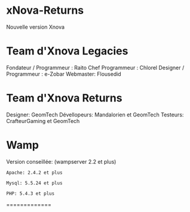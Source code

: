xNova-Returns
=============

Nouvelle version Xnova

Team d'Xnova Legacies
=============
   Fondateur / Programmeur : Raito
   Chef Programmeur : Chlorel
   Designer / Programmeur : e-Zobar
   Webmaster: Flousedid

Team d'Xnova Returns
=============
  Designer: GeomTech
  Dévellopeurs: Mandalorien et GeomTech
  Testeurs: CrafteurGaming et GeomTech

Wamp
=============

Version conseillée: (wampserver 2.2 et plus)

    Apache: 2.4.2 et plus

    Mysql: 5.5.24 et plus

    PHP: 5.4.3 et plus

=============
